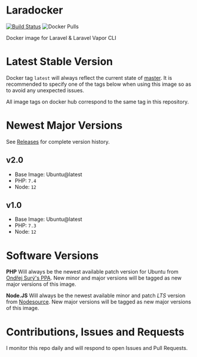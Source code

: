 # Laradocker
[![Build Status](https://img.shields.io/docker/cloud/build/bredmorg/laradocker?style=flat-square)](https://hub.docker.com/repository/docker/bredmorg/laradocker) ![Docker Pulls](https://img.shields.io/docker/pulls/bredmorg/laradocker?style=flat-square)

Docker image for Laravel & Laravel Vapor CLI


# Latest Stable Version
Docker tag `latest` will always reflect the current state of [master](https://github.com/bredmor/laradocker/tree/master). It is recommended to specify one of the tags below when using this image so as to avoid any unexpected issues. 

All image tags on docker hub correspond to the same tag in this repository.

# Newest Major Versions
See [Releases](https://github.com/bredmor/laradocker/releases) for complete version history.

## v2.0
- Base Image: Ubuntu@latest
- PHP: `7.4`
- Node: `12`

## v1.0
- Base Image: Ubuntu@latest
- PHP: `7.3`
- Node: `12`

# Software Versions
**PHP** Will always be the newest available patch version for Ubuntu from [Ondřej Surý's PPA](https://launchpad.net/~ondrej/+archive/ubuntu/php). New minor and major versions will be tagged as new major versions of this image.

**Node.JS** Will always be the newest available minor and patch *LTS* version from [Nodesource](https://downloads.nodesource.com/#debian). New major versions will be tagged as new major versions of this image.

# Contributions, Issues and Requests
I monitor this repo daily and will respond to open Issues and Pull Requests.

